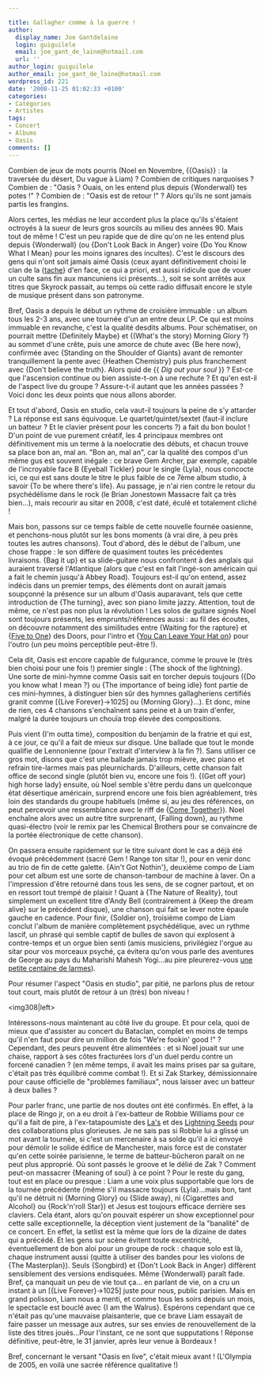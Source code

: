 ```yaml
---

title: Gallagher comme à la guerre !
author:
  display_name: Joe Gantdelaine
  login: guiguilele
  email: joe_gant_de_laine@hotmail.com
  url: ''
author_login: guiguilele
author_email: joe_gant_de_laine@hotmail.com
wordpress_id: 221
date: '2008-11-25 01:02:33 +0100'
categories:
- Catégories
- Artistes
tags:
- Concert
- Albums
- Oasis
comments: []
---
```

Combien de jeux de mots pourris (Noel en Novembre, {{Oasis}} : la traversée du désert, Du vague à Liam) ? Combien de critiques narquoises ? Combien de : "Oasis ? Ouais, on les entend plus depuis {Wonderwall} tes potes !" ? Combien de : "Oasis est de retour !" ? Alors qu'ils ne sont jamais partis les frangins.

Alors certes, les médias ne leur accordent plus la place qu'ils s'étaient octroyés à la sueur de leurs gros sourcils au milieu des années 90. Mais tout de même ! C'est un peu rapide que de dire qu'on ne les entend plus depuis {Wonderwall} (ou {Don't Look Back in Anger} voire {Do You Know What I Mean} pour les moins ignares des incultes). C'est le discours des gens qui n'ont soit jamais aimé Oasis (ceux ayant définitivement choisi le clan de la {<a href="http://www.mediadico.com/dictionnaire/anglais-francais/blur/1">tache</a>} d'en face, ce qui a priori, est aussi ridicule que de vouer un culte sans fin aux mancuniens ici présents...), soit se sont arrêtés aux titres que Skyrock passait, au temps où cette radio diffusait encore le style de musique présent dans son patronyme.

Bref, Oasis a depuis le début un rythme de croisière immuable : un album tous les 2-3 ans, avec une tournée d'un an entre deux LP. Ce qui est moins immuable en revanche, c'est la qualité desdits albums. Pour schématiser, on pourrait mettre {Definitely Maybe} et {(What's the story) Morning Glory ?} au sommet d'une crête, puis une amorce de chute avec {Be here now}, confirmée avec {Standing on the Shoulder of Giants} avant de remonter tranquillement la pente avec {Heathen Chemistry} puis plus franchement avec {Don't believe the truth}. Alors quid de {{ *Dig out your soul* }} ? Est-ce que l'ascension continue ou bien assiste-t-on à une rechute ? Et qu'en est-il de l'aspect live du groupe ? Assure-t-il autant que les années passées ? Voici donc les deux points que nous allons aborder.

Et tout d'abord, Oasis en studio, cela vaut-il toujours la peine de s'y attarder ? La réponse est sans équivoque. Le quartet/quintet/sextet (faut-il inclure un batteur ? Et le clavier présent pour les concerts ?) a fait du bon boulot ! D'un point de vue purement créatif, les 4 principaux membres ont définitivement mis un terme à la noelocratie des débuts, et chacun trouve sa place bon an, mal an. "Bon an, mal an", car la qualité des compos d'un même gus est souvent inégale : ce brave Gem Archer, par exemple, capable de l'incroyable face B {Eyeball Tickler} pour le single {Lyla}, nous concocte ici, ce qui est sans doute le titre le plus faible de ce 7ème album studio, à savoir {To be where there's life}. Au passage, je n'ai rien contre le retour du psychédélisme dans le rock (le Brian Jonestown Massacre fait ça très bien...), mais recourir au sitar en 2008, c'est daté, éculé et totalement cliché !

Mais bon, passons sur ce temps faible de cette nouvelle fournée oasienne, et penchons-nous plutôt sur les bons moments (à vrai dire, à peu près toutes les autres chansons). Tout d'abord, dès le début de l'album, une chose frappe : le son diffère de quasiment toutes les précédentes livraisons. {Bag it up} et sa slide-guitare nous confrontent à des anglais qui auraient traversé l'Atlantique (alors que c'est en fait l'ingé-son américain qui a fait le chemin jusqu'à Abbey Road). Toujours est-il qu'on entend, assez indécis dans un premier temps, des éléments dont on aurait jamais soupçonné la présence sur un album d'Oasis auparavant, tels que cette introduction de {The turning}, avec son piano limite jazzy. Attention, tout de même, ce n'est pas non plus la révolution ! Les solos de guitare signés Noel sont toujours présents, les emprunts/références aussi : au fil des écoutes, on découvre notamment des similitudes entre {Waiting for the rapture} et {<a href="http://jiwa.fr/track/The-Doors-1900/The-Best-of-the-Doors-disc-1-12381/Five-To-One-1364725.html">Five to One</a>} des Doors, pour l'intro et {<a href="http://jiwa.fr/track/Joe-Cocker-2223/Greatest-Hits-19299/You-Can-Leave-Your-Hat-On-28728.html">You Can Leave Your Hat on</a>} pour l'outro (un peu moins perceptible peut-être !).

Cela dit, Oasis est encore capable de fulgurance, comme le prouve le (très bien choisi pour une fois !) premier single : {The shock of the lightning}. Une sorte de mini-hymne comme Oasis sait en torcher depuis toujours ({Do you know what I mean ?} ou {The importance of being idle} font partie de ces mini-hymnes, à distinguer bien sûr des hymnes gallagheriens certifiés granit comme [{Live Forever}->1025] ou {Morning Glory}...). Et donc, mine de rien, ces 4 chansons s'enchaînent sans peine et à un train d'enfer, malgré la durée toujours un chouïa trop élevée des compositions.

Puis vient {I'm outta time}, composition du benjamin de la fratrie et qui est, à ce jour, ce qu'il a fait de mieux sur disque. Une ballade que tout le monde qualifie de Lennonienne (pour l'extrait d'interview à la fin ?). Sans utiliser ce gros mot, disons que c'est une ballade jamais trop mièvre, avec piano et refrain tire-larmes mais pas pleurnichards. D'ailleurs, cette chanson fait office de second single (plutôt bien vu, encore une fois !). {(Get off your) high horse lady} ensuite, où Noel semble s'être perdu dans un quelconque état désertique américain, surprend encore une fois bien agréablement, très loin des standards du groupe habituels (même si, au jeu des références, on peut percevoir une ressemblance avec le riff de {<a href="http://jiwa.fr/track/The-Beatles-28/1-17182/Come-Together-305331.html">Come Together</a>}). Noel enchaîne alors avec un autre titre surprenant, {Falling down}, au rythme quasi-électro (voir le remix par les Chemical Brothers pour se convaincre de la portée électronique de cette chanson).

On passera ensuite rapidement sur le titre suivant dont le cas a déjà été évoqué précédemment (sacré Gem ! Range ton sitar !), pour en venir donc au trio de fin de cette galette. {Ain't Got Nothin'}, deuxième compo de Liam pour cet album est une sorte de chanson-tambour de machine à laver. On a l'impression d'être retourné dans tous les sens, de se cogner partout, et on en ressort tout trempé de plaisir ! Quant à {The Nature of Reality}, tout simplement un excellent titre d'Andy Bell (contrairement à {Keep the dream alive} sur le précédent disque), une chanson qui fait se lever notre épaule gauche en cadence. Pour finir, {Soldier on}, troisième compo de Liam conclut l'album de manière complètement psychédélique, avec un rythme lascif, un phrasé qui semble captif de bulles de savon qui explosent à contre-temps et un orgue bien senti (amis musiciens, privilégiez l'orgue au sitar pour vos morceaux psyché, ça évitera qu'on vous parle des aventures de George au pays du Maharishi Mahesh Yogi...au pire pleurerez-vous <a href="http://jiwa.fr/track/-the-Mysterians-10234/96-Tears-18600/96-Tears-27561.html">une petite centaine de larmes</a>).

Pour résumer l'aspect "Oasis en studio", par pitié, ne parlons plus de retour tout court, mais plutôt de retour à un (très) bon niveau !

<img308|left>

Intéressons-nous maintenant au côté live du groupe. Et pour cela, quoi de mieux que d'assister au concert du Bataclan, complet en moins de temps qu'il n'en faut pour dire un million de fois "We're fookin' good !" ? Cependant, des peurs peuvent être alimentées : et si Noel jouait sur une chaise, rapport à ses côtes fracturées lors d'un duel perdu contre un forcené canadien ? (en même temps, il avait les mains prises par sa guitare, c'était pas très équilibré comme combat !). Et si Zak Starkey, démissionnaire pour cause officielle de "problèmes familiaux", nous laisser avec un batteur à deux balles ?

Pour parler franc, une partie de nos doutes ont été confirmés. En effet, à la place de Ringo jr, on a eu droit à l'ex-batteur de Robbie Williams pour ce qu'il a fait de pire, à l'ex-tatapoumiste des <a href="http://jiwa.fr/track/The-La-s-87153/100-Love-Classics-disc-5-77603/There-she-goes-1332085.html">La's</a> et des <a href="http://jiwa.fr/track/The-Lightning-Seeds-43804/Driving-Desire-98568/You-Showed-Me-346741.html">Lightning Seeds</a> pour des collaborations plus glorieuses. Je ne sais pas si Robbie lui a glissé un mot avant la tournée, si c'est un mercenaire à sa solde qu'il a ici envoyé pour démolir le solide édifice de Manchester, mais force est de constater qu'en cette soirée parisienne, le terme de batteur-bûcheron paraît on ne peut plus approprié. Où sont passés le groove et le délié de Zak ? Comment peut-on massacrer {Meaning of soul} à ce point ? Pour le reste du gang, tout est en place ou presque : Liam a une voix plus supportable que lors de la tournée précédente (même s'il massacre toujours {Lyla}...mais bon, tant qu'il ne détruit ni {Morning Glory} ou {Slide away}, ni {Cigarettes and Alcohol} ou {Rock'n'roll Star}) et Jesus est toujours efficace derrière ses claviers. Cela étant, alors qu'on pouvait espérer un show exceptionnel pour cette salle exceptionnelle, la déception vient justement de la "banalité" de ce concert. En effet, la setlist est la même que lors de la dizaine de dates qui a précédé. Et les gens sur scène évitent toute excentricité, éventuellement de bon aloi pour un groupe de rock : chaque solo est là, chaque instrument aussi (quitte à utiliser des bandes pour les violons de {The Masterplan}). Seuls {Songbird} et {Don't Look Back in Anger} diffèrent sensiblement des versions endisquées. Même {Wonderwall} paraît fade. Bref, ça manquait un peu de vie tout ça... en parlant de vie, on a cru un instant à un [{Live Forever}->1025] juste pour nous, public parisien. Mais en grand polisson, Liam nous a menti, et comme tous les soirs depuis un mois, le spectacle est bouclé avec {I am the Walrus}. Espérons cependant que ce n'était pas qu'une mauvaise plaisanterie, que ce brave Liam essayait de faire passer un message aux autres, sur ses envies de renouvellement de la liste des titres joués...Pour l'instant, ce ne sont que supputations ! Réponse définitive, peut-être, le 31 janvier, après leur venue à Bordeaux !

Bref, concernant le versant "Oasis en live", c'était mieux avant ! (L'Olympia de 2005, en voilà une sacrée référence qualitative !)
